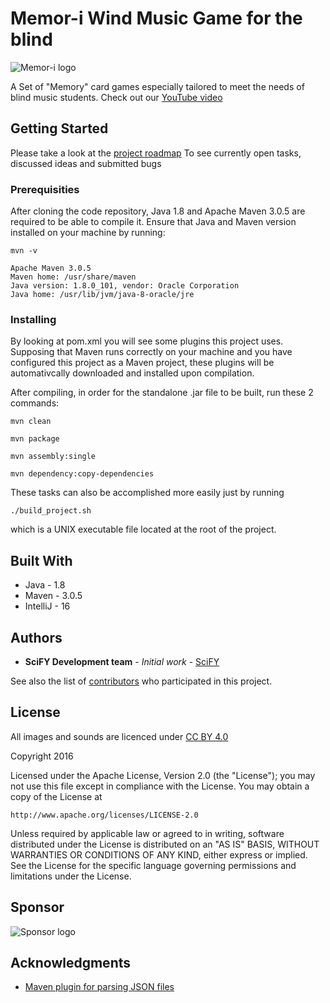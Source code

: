 
# Memor-i Wind Music Game for the blind

![Memor-i logo](https://raw.githubusercontent.com/scify/Wind-Music-Game-for-the-blind/master/src/main/resources/norwegian_pack/img/music_game_logo.png)

A Set of "Memory" card games especially tailored to meet the needs of blind music students.
Check out our [YouTube video](https://www.youtube.com/watch?v=M2DqT5e975w)


## Getting Started

Please take a look at the [project roadmap](http://jira.scify.org/secure/RapidBoard.jspa?rapidView=121&projectKey=WMG&view=detail&selectedIssue=WMG-3")
To see currently open tasks, discussed ideas and submitted bugs

### Prerequisities

After cloning the code repository, Java 1.8 and Apache Maven 3.0.5 are required to be able to compile it.
Ensure that Java and Maven version installed on your machine by running:
```
mvn -v

Apache Maven 3.0.5
Maven home: /usr/share/maven
Java version: 1.8.0_101, vendor: Oracle Corporation
Java home: /usr/lib/jvm/java-8-oracle/jre

```

### Installing

By looking at pom.xml you will see some plugins this project uses. 
Supposing that Maven runs correctly on your machine and you have configured this project as a Maven project, 
these plugins will be automativcally downloaded and installed upon compilation.

After compiling, in order for the standalone .jar file to be built, run these 2 commands:

```
mvn clean

mvn package

mvn assembly:single 

mvn dependency:copy-dependencies
```

These tasks can also be accomplished more easily just by running 
```
./build_project.sh
```

which is a UNIX executable file located at the root of the project.

## Built With

* Java - 1.8
* Maven - 3.0.5
* IntelliJ - 16

## Authors

* **SciFY Development team** - *Initial work* - [SciFY](https://github.com/scify)

See also the list of [contributors](https://github.com/scify/Memor-i/graphs/contributors) who participated in this project.

## License

All images and sounds are licenced under [CC BY 4.0](https://creativecommons.org/licenses/by/4.0/)

Copyright 2016

Licensed under the Apache License, Version 2.0 (the "License");
you may not use this file except in compliance with the License.
You may obtain a copy of the License at

    http://www.apache.org/licenses/LICENSE-2.0

Unless required by applicable law or agreed to in writing, software
distributed under the License is distributed on an "AS IS" BASIS,
WITHOUT WARRANTIES OR CONDITIONS OF ANY KIND, either express or implied.
See the License for the specific language governing permissions and
limitations under the License.

## Sponsor

![Sponsor logo](https://raw.githubusercontent.com/scify/Wind-Music-Game-for-the-blind/master/src/main/resources/img/WIND_logo_blue.png)

## Acknowledgments

* [Maven plugin for parsing JSON files](https://mvnrepository.com/artifact/org.json/json)
